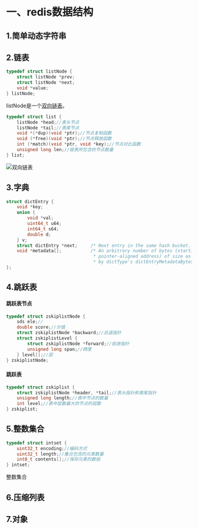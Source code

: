 # 一、redis数据结构

## 1.简单动态字符串

## 2.链表

```c
typedef struct listNode {
    struct listNode *prev;
    struct listNode *next;
    void *value;
} listNode;
```

listNode是一个[双向链表](../datastructure/023.md)。

```c
typedef struct list {
    listNode *head;//表头节点
    listNode *tail;//表尾节点
    void *(*dup)(void *ptr);//节点复制函数
    void (*free)(void *ptr);//节点释放函数
    int (*match)(void *ptr, void *key);//节点对比函数
    unsigned long len;//链表所包含的节点数量
} list;
```

![双向链表](https://csnotes.oss-cn-beijing.aliyuncs.com/photos/%E5%8F%8C%E5%90%91%E9%93%BE%E8%A1%A8.png)

## 3.字典

```c
struct dictEntry {
    void *key;
    union {
        void *val;
        uint64_t u64;
        int64_t s64;
        double d;
    } v;
    struct dictEntry *next;     /* Next entry in the same hash bucket. */
    void *metadata[];           /* An arbitrary number of bytes (starting at a
                                 * pointer-aligned address) of size as returned
                                 * by dictType's dictEntryMetadataBytes(). */
};
```

## 4.跳跃表

#### 跳跃表节点

```c
typedef struct zskiplistNode {
    sds ele;//
    double score;//分值
    struct zskiplistNode *backward;//后退指针
    struct zskiplistLevel {
        struct zskiplistNode *forward;//前进指针
        unsigned long span;//跨度
    } level[];//层
} zskiplistNode;
```

#### 跳跃表

```c
typedef struct zskiplist {
    struct zskiplistNode *header, *tail;//表头指针和表尾指针
    unsigned long length;//表中节点的数量
    int level;//表中层数最大的节点的层数
} zskiplist;
```

## 5.整数集合

```c
typedef struct intset {
    uint32_t encoding;//编码方式
    uint32_t length;//集合包含的元素数量
    int8_t contents[];//保存元素的数组
} intset;
```

整数集合

## 6.压缩列表

## 7.对象
